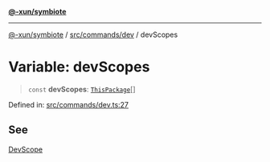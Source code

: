 [**@-xun/symbiote**](../../../../README.md)

***

[@-xun/symbiote](../../../../README.md) / [src/commands/dev](../README.md) / devScopes

# Variable: devScopes

> `const` **devScopes**: [`ThisPackage`](../../../configure/enumerations/ThisPackageGlobalScope.md#thispackage)[]

Defined in: [src/commands/dev.ts:27](https://github.com/Xunnamius/symbiote/blob/726d79e4b4249d13e12a53938af9a921099a47e6/src/commands/dev.ts#L27)

## See

[DevScope](../../../configure/enumerations/ThisPackageGlobalScope.md)
